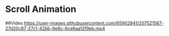 # Scroll Animation

##Video
https://user-images.githubusercontent.com/65902841/207521567-27d20c87-27c1-42bb-9e6c-6ce6aa12f9eb.mp4

